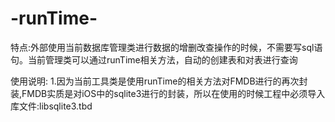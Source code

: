 # -runTime-
特点:外部使用当前数据库管理类进行数据的增删改查操作的时候，不需要写sql语句。当前管理类可以通过runTime相关方法，自动的创建表和对表进行查询 

使用说明:
1.因为当前工具类是使用runTime的相关方法对FMDB进行的再次封装,FMDB实质是对iOS中的sqlite3进行的封装，所以在使用的时候工程中必须导入库文件:libsqlite3.tbd
